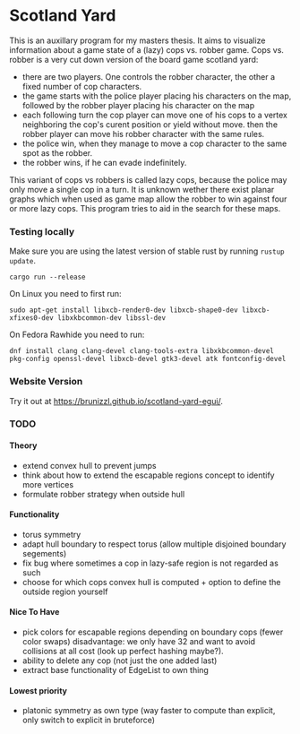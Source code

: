# Scotland Yard

This is an auxillary program for my masters thesis. It aims to visualize information about a game state of a (lazy) cops vs. robber game. Cops vs. robber is a very cut down version of the board game scotland yard:
* there are two players. One controls the robber character, the other a fixed number of cop characters.
* the game starts with the police player placing his characters on the map, followed by the robber player placing his character on the map
* each following turn the cop player can move one of his cops to a vertex neighboring the cop's curent position or yield without move. then the robber player can move his robber character with the same rules.
* the police win, when they manage to move a cop character to the same spot as the robber.
* the robber wins, if he can evade indefinitely.

This variant of cops vs robbers is called lazy cops, because the police may only move a single cop in a turn.
It is unknown wether there exist planar graphs which when used as game map allow the robber to win against four or more lazy cops. This program tries to aid in the search for these maps.

### Testing locally

Make sure you are using the latest version of stable rust by running `rustup update`.

`cargo run --release`

On Linux you need to first run:

`sudo apt-get install libxcb-render0-dev libxcb-shape0-dev libxcb-xfixes0-dev libxkbcommon-dev libssl-dev`

On Fedora Rawhide you need to run:

`dnf install clang clang-devel clang-tools-extra libxkbcommon-devel pkg-config openssl-devel libxcb-devel gtk3-devel atk fontconfig-devel`

### Website Version

 Try it out at <https://brunizzl.github.io/scotland-yard-egui/>.



### TODO

#### Theory
* extend convex hull to prevent jumps
* think about how to extend the escapable regions concept to identify more vertices
* formulate robber strategy when outside hull

#### Functionality
* torus symmetry
* adapt hull boundary to respect torus (allow multiple disjoined boundary segements)
* fix bug where sometimes a cop in lazy-safe region is not regarded as such
* choose for which cops convex hull is computed + option to define the outside region yourself

#### Nice To Have
* pick colors for escapable regions depending on boundary cops (fewer color swaps) disadvantage: we only have 32 and want to avoid collisions at all cost (look up perfect hashing maybe?). 
* ability to delete any cop (not just the one added last)
* extract base functionality of EdgeList to own thing

#### Lowest priority
* platonic symmetry as own type (way faster to compute than explicit, only switch to explicit in bruteforce)

